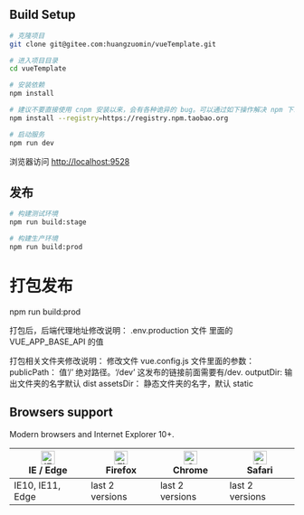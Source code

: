 
## Build Setup

```bash
# 克隆项目
git clone git@gitee.com:huangzuomin/vueTemplate.git

# 进入项目目录
cd vueTemplate

# 安装依赖
npm install

# 建议不要直接使用 cnpm 安装以来，会有各种诡异的 bug。可以通过如下操作解决 npm 下载速度慢的问题
npm install --registry=https://registry.npm.taobao.org

# 启动服务
npm run dev
```

浏览器访问 [http://localhost:9528](http://localhost:9528)

## 发布

```bash
# 构建测试环境
npm run build:stage

# 构建生产环境
npm run build:prod
```

#  打包发布
npm run build:prod

打包后，后端代理地址修改说明： .env.production 文件 里面的 VUE_APP_BASE_API 的值

打包相关文件夹修改说明：
修改文件 vue.config.js
文件里面的参数： 
   publicPath： 值‘/’ 绝对路径。‘/dev’ 这发布的链接前面需要有/dev.
   outputDir: 输出文件夹的名字默认 dist
   assetsDir： 静态文件夹的名字，默认 static

## Browsers support

Modern browsers and Internet Explorer 10+.

| [<img src="https://images.gitee.com/uploads/images/2019/0624/171429_b3ee87d2_859983.png" alt="IE / Edge" width="24px" height="24px" />](http://godban.github.io/browsers-support-badges/)</br>IE / Edge | [<img src="https://images.gitee.com/uploads/images/2019/0624/171428_34102e01_859983.png" alt="Firefox" width="24px" height="24px" />](http://godban.github.io/browsers-support-badges/)</br>Firefox | [<img src="https://images.gitee.com/uploads/images/2019/0624/171426_410f6646_859983.png" alt="Chrome" width="24px" height="24px" />](http://godban.github.io/browsers-support-badges/)</br>Chrome | [<img src="https://images.gitee.com/uploads/images/2019/0624/171428_0f97d5ac_859983.png" alt="Safari" width="24px" height="24px" />](http://godban.github.io/browsers-support-badges/)</br>Safari |
| --------- | --------- | --------- | --------- |
| IE10, IE11, Edge| last 2 versions| last 2 versions| last 2 versions
